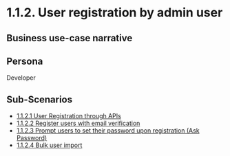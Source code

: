 # 1.1.2. User registration by admin user

## Business use-case narrative


## Persona
Developer

## Sub-Scenarios
- [1.1.2.1 User Registration through APIs](1.1.2.1-user-registration-through-apis/README.md)
- [1.1.2.2 Register users with email verification](1.1.2.2-register-users-with-email-verification/README.md)
- [1.1.2.3 Prompt users to set their password upon registration (Ask Password)](1.1.2.3-register-users-with-ask-password/README.md)
- [1.1.2.4 Bulk user import](1.1.2.4-bulk-user-import/README.md)
